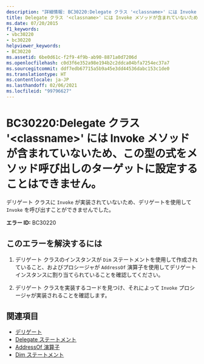 ```yaml
---
description: "詳細情報: BC30220:Delegate クラス '<classname>' には Invoke メソッドが含まれていないため、この型の式をメソッド呼び出しのターゲットに設定することはできません。"
title: Delegate クラス '<classname>' には Invoke メソッドが含まれていないため、この型の式をメソッド呼び出しのターゲットに設定することはできません。
ms.date: 07/20/2015
f1_keywords:
- vbc30220
- bc30220
helpviewer_keywords:
- BC30220
ms.assetid: 6be0d61c-f2f9-4f9b-ab90-8871a0d7206d
ms.openlocfilehash: c0d3f6e352a98e194b2c2ddca04bfa7254ec37a7
ms.sourcegitcommit: ddf7edb67715a5b9a45e3dd44536dabc153c1de0
ms.translationtype: HT
ms.contentlocale: ja-JP
ms.lasthandoff: 02/06/2021
ms.locfileid: "99796627"
---
```

# <a name="bc30220-delegate-class-classname-has-no-invoke-method-so-an-expression-of-this-type-cannot-be-the-target-of-a-method-call"></a>BC30220:Delegate クラス '\<classname>' には Invoke メソッドが含まれていないため、この型の式をメソッド呼び出しのターゲットに設定することはできません。

デリゲート クラスに `Invoke` が実装されていないため、デリゲートを使用して `Invoke` を呼び出すことができませんでした。

 **エラー ID:** BC30220

## <a name="to-correct-this-error"></a>このエラーを解決するには

1. デリゲート クラスのインスタンスが `Dim` ステートメントを使用して作成されていること、およびプロシージャが `AddressOf` 演算子を使用してデリゲート インスタンスに割り当てられていることを確認してください。

2. デリゲート クラスを実装するコードを見つけ、それによって `Invoke` プロシージャが実装されることを確認します。

## <a name="see-also"></a>関連項目

- [デリゲート](../../programming-guide/language-features/delegates/index.md)
- [Delegate ステートメント](../statements/delegate-statement.md)
- [AddressOf 演算子](../operators/addressof-operator.md)
- [Dim ステートメント](../statements/dim-statement.md)
